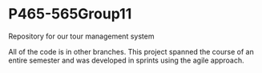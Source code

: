 # P465-565Group11
Repository for our tour management system

All of the code is in other branches. This project spanned the course of an entire semester and was developed in sprints using the agile approach.
